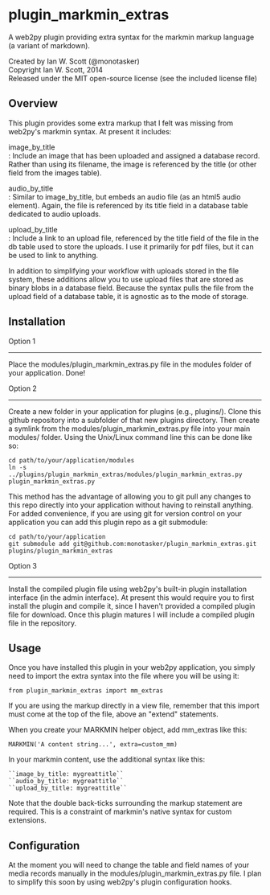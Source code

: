 plugin_markmin_extras
=====================

A web2py plugin providing extra syntax for the markmin markup language (a variant of markdown).

Created by Ian W. Scott (@monotasker)  
Copyright Ian W. Scott, 2014  
Released under the MIT open-source license (see the included license file)  

Overview
---------

This plugin provides some extra markup that I felt was missing from web2py's markmin syntax. At present it includes:

image_by_title  
: Include an image that has been uploaded and assigned a database record. Rather than using its filename, the image is referenced by the title (or other field from the images table).

audio_by_title  
: Similar to image_by_title, but embeds an audio file (as an html5 audio element). Again, the file is referenced by its title field in a database table dedicated to audio uploads.

upload_by_title  
: Include a link to an upload file, referenced by the title field of the file in the db table used to store the uploads. I use it primarily for pdf files, but it can be used to link to anything.

In addition to simplifying your workflow with uploads stored in the file system, these additions allow you to use upload files that are stored as binary blobs in a database field. Because the syntax pulls the file from the upload field of a database table, it is agnostic as to the mode of storage.


Installation
-------------

Option 1
_________

Place the modules/plugin_markmin_extras.py file in the modules folder of your application. Done!

Option 2 
_________

Create a new folder in your application for plugins (e.g., plugins/). Clone this github repository into a subfolder of that new plugins directory. Then create a symlink from the modules/plugin_markmin_extras.py file into your main modules/ folder. Using the Unix/Linux command line this can be done like so:

    cd path/to/your/application/modules
    ln -s ../plugins/plugin_markmin_extras/modules/plugin_markmin_extras.py plugin_markmin_extras.py
    
This method has the advantage of allowing you to git pull any changes to this repo directly into your application without having to reinstall anything. For added convenience, if you are using git for version control on your application you can add this plugin repo as a git submodule:

    cd path/to/your/application
    git submodule add git@github.com:monotasker/plugin_markmin_extras.git plugins/plugin_markmin_extras
    
Option 3
_________

Install the compiled plugin file using web2py's built-in plugin installation interface (in the admin interface). At present this would require you to first install the plugin and compile it, since I haven't provided a compiled plugin file for download. Once this plugin matures I will include a compiled plugin file in the repository.


Usage
---------

Once you have installed this plugin in your web2py application, you simply need to import the extra syntax into the file where you will be using it:

    from plugin_markmin_extras import mm_extras 
    
If you are using the markup directly in a view file, remember that this import must come at the top of the file, above an "extend" statements.

When you create your MARKMIN helper object, add mm_extras like this:

    MARKMIN('A content string...', extra=custom_mm)

In your markmin content, use the additional syntax like this:

    ``image_by_title: mygreattitle``
    ``audio_by_title: mygreattitle``
    ``upload_by_title: mygreattitle``

Note that the double back-ticks surrounding the markup statement are required. This is a constraint of markmin's native syntax for custom extensions.


Configuration
--------------

At the moment you will need to change the table and field names of your media records manually in the modules/plugin_markmin_extras.py file. I plan to simplify this soon by using web2py's plugin configuration hooks.
